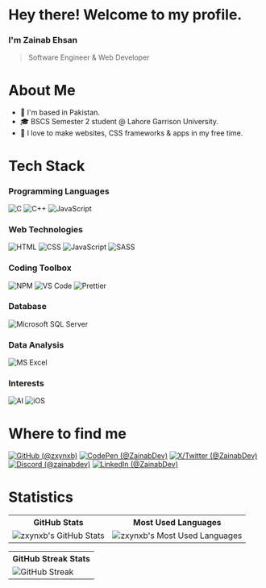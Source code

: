 # Hey there! Welcome to my profile.

### I'm Zainab Ehsan
> Software Engineer & Web Developer

# About Me

- 📍 I'm based in Pakistan.
- 🎓 BSCS Semester 2 student @ Lahore Garrison University.
- 🩷 I love to make websites, CSS frameworks & apps in my free time.

# Tech Stack

### Programming Languages 

<p>
  <img alt="C" src="https://img.shields.io/badge/-C-1A7AA8?style=flat-square&logo=c&logoColor=white"/>
  <img alt="C++" src="https://img.shields.io/badge/-C++-navy?style=flat-square&logo=cplusplus&logoColor=white"/>
  <img alt="JavaScript" src="https://img.shields.io/badge/-JavaScript-yellow?style=flat-square&logo=javascript&logoColor=white"/>
</p>

### Web Technologies 

<p>
  <img alt="HTML" src="https://img.shields.io/badge/-HTML-crimson?style=flat-square&logo=html5&logoColor=white"/>
  <img alt="CSS" src="https://img.shields.io/badge/-CSS-navy?style=flat-square&logo=css3&logoColor=white"/>
  <img alt="JavaScript" src="https://img.shields.io/badge/-JavaScript-yellow?style=flat-square&logo=javascript&logoColor=white"/>
  <img alt="SASS" src="https://img.shields.io/badge/-SASS-CC6699?style=flat-square&logo=sass&logoColor=white"/>
</p>

### Coding Toolbox

<p>
  <img alt="NPM" src="https://img.shields.io/badge/-npm-CB3837?style=flat-square&logo=npm&logoColor=white"/>
  <img alt="VS Code" src="https://img.shields.io/badge/-VS%20Code-007ACC?style=flat-square&logo=visualstudiocode&logoColor=white"/>
  <img alt="Prettier" src="https://img.shields.io/badge/-Prettier-d96665?style=flat-square&logo=prettier&logoColor=white"/>
</p>

### Database

<p>
  <img alt="Microsoft SQL Server" src="https://img.shields.io/badge/-Microsoft%20SQL%20Server-CC2927?style=flat-square&logo=microsoftsqlserver&logoColor=white"/>
</p>

### Data Analysis 

<img alt="MS Excel" src="https://img.shields.io/badge/-MS%20Excel-00CC66?style=flat-square&logo=microsoftexcel&logoColor=white"/>

### Interests

<p>
  <img alt="AI" src="https://img.shields.io/badge/-AI%20Artificial%20Intelligence-1F3A5F?style=flat-square&logo=artificialintelligence&logoColor=white"/>
  <img alt="iOS" src="https://img.shields.io/badge/-iOS%20Development-black?style=flat-square&logo=apple&logoColor=white"/>
</p>

# Where to find me 

<p>
  <a href="https://github.com/zxynxb"><img alt="GitHub (@zxynxb)" src="https://img.shields.io/badge/-GitHub-333?style=flat-square&logo=github&logoColor=white"/></a>
  <a href="https://codepen.io/ZainabDev"><img alt="CodePen (@ZainabDev)" src="https://img.shields.io/badge/-CodePen-000?style=flat-square&logo=codepen&logoColor=white"/></a>
  <a href="https://twitter.com/ZainabDev"><img alt="X/Twitter (@ZainabDev)" src="https://img.shields.io/badge/-Twitter-1DA1F2?style=flat-square&logo=twitter&logoColor=white"/></a>
  <a href="https://discord.com/users/1213903007444373555"><img alt="Discord (@zainabdev)" src="https://img.shields.io/badge/-Discord-5865F2?style=flat-square&logo=discord&logoColor=white"/></a>
  <a href="https://www.linkedin.com/in/ZainabDev/"><img alt="LinkedIn (@ZainabDev)" src="https://img.shields.io/badge/-LinkedIn-0A66C2?style=flat-square&logo=linkedin&logoColor=white"/></a>
</p>

# Statistics

<table align="center">
  <tr>
    <th>GitHub Stats</th>
    <th>Most Used Languages</th>
  </tr>
  <tr>
    <td>
      <img src="https://github-readme-stats.vercel.app/api?username=zxynxb&show_icons=true&theme=blue_navy&hide_border=true" alt="zxynxb's GitHub Stats" style="display: block; margin: auto;" />
    </td>
    <td>
      <img src="https://github-readme-stats.vercel.app/api/top-langs/?username=zxynxb&layout=donut&theme=blue_navy&hide_border=true&hide_progress=false" alt="zxynxb's Most Used Languages" style="display: block; margin: auto;" />
    </td>
  </tr>
</table>

<table align="center">
  <tr>
    <th>GitHub Streak Stats</th>
  </tr>
  <tr>
    <td>
      <img src="https://streak-stats.demolab.com?user=zxynxb&theme=blue-navy&hide_border=true&date_format=M%20j%5B%2C%20Y%5D&mode=weekly" alt="GitHub Streak" style="display: block; margin: auto;" />
    </td>
  </tr>
</table>
